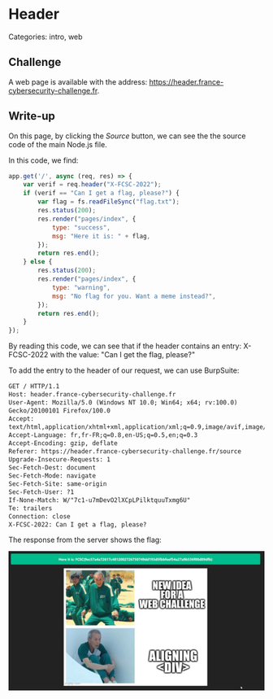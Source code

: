 # Header

Categories: intro, web

## Challenge
A web page is available with the address:
https://header.france-cybersecurity-challenge.fr.

## Write-up
On this page, by clicking the _Source_ button, we can see the
the source code of the main Node.js file.

In this code, we find:
```js
app.get('/', async (req, res) => {
    var verif = req.header("X-FCSC-2022");
    if (verif == "Can I get a flag, please?") {
        var flag = fs.readFileSync("flag.txt");
        res.status(200);
        res.render("pages/index", {
            type: "success",
            msg: "Here it is: " + flag,
        });
        return res.end();
    } else {
        res.status(200);
        res.render("pages/index", {
            type: "warning",
            msg: "No flag for you. Want a meme instead?",
        });
        return res.end();
    }
});
```
By reading this code, we can see that if the header contains an entry: 
X-FCSC-2022 with the value: "Can I get the flag, please?"

To add the entry to the header of our request, we can use BurpSuite:

```text
GET / HTTP/1.1
Host: header.france-cybersecurity-challenge.fr
User-Agent: Mozilla/5.0 (Windows NT 10.0; Win64; x64; rv:100.0) Gecko/20100101 Firefox/100.0
Accept: text/html,application/xhtml+xml,application/xml;q=0.9,image/avif,image/webp,*/*;q=0.8
Accept-Language: fr,fr-FR;q=0.8,en-US;q=0.5,en;q=0.3
Accept-Encoding: gzip, deflate
Referer: https://header.france-cybersecurity-challenge.fr/source
Upgrade-Insecure-Requests: 1
Sec-Fetch-Dest: document
Sec-Fetch-Mode: navigate
Sec-Fetch-Site: same-origin
Sec-Fetch-User: ?1
If-None-Match: W/"7c1-u7mDevO2lXCpLPilktquuTxmg6U"
Te: trailers
Connection: close
X-FCSC-2022: Can I get a flag, please?
```

The response from the server shows the flag:

![screenshot](header_screenshot.png)
